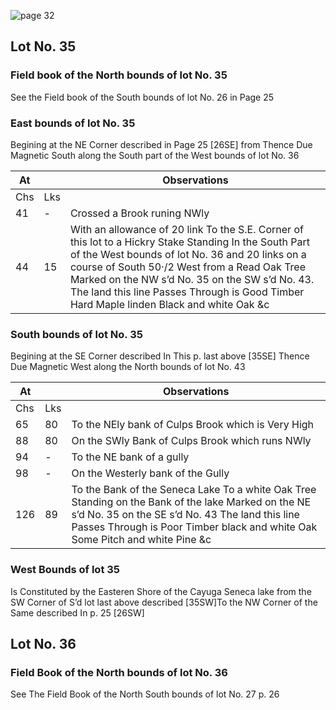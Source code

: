 ![page 32](image/fieldbook/ovid-page-32.jpg)

## Lot No. 35

### Field book of the North bounds of lot No. 35

See the Field book of the South bounds of lot No. 26 in Page 25

### East bounds of lot No. 35

Begining at the NE Corner described in Page 25 [26SE] from Thence Due Magnetic South along the South part of the West bounds of lot No. 36

| At |    | Observations |
| -- | -- | ------------ |
| Chs | Lks | |
| 41 | - | Crossed a Brook runing NWly |
| 44 | 15 | With an allowance of 20 link To the S.E. Corner of this lot to a Hickry Stake Standing In the South Part of the West bounds of lot No. 36 and 20 links on a course of South 50·/2 West from a Read Oak Tree Marked on the NW s’d No. 35 on the SW s’d No. 43.  The land this line Passes Through is Good Timber Hard Maple linden Black and white Oak &c |

### South bounds of lot No. 35

Begining at the SE Corner described In This p. last above [35SE] Thence Due Magnetic West along the North bounds of lot No. 43

| At |    | Observations |
| -- | -- | ------------ |
| Chs | Lks | |
| 65 | 80 | To the NEly bank of Culps Brook which is Very High |
| 88 | 80 | On the SWly Bank of Culps Brook which runs NWly  |
| 94 | - | To the NE bank of a gully |
| 98 | - | On the Westerly bank of the Gully |
| 126 | 89 | To the Bank of the Seneca Lake To a white Oak Tree Standing on the Bank of the lake Marked on the NE s’d No. 35 on the SE s’d No. 43 The land this line Passes Through is Poor Timber black and white Oak Some Pitch and white Pine &c |

### West Bounds of lot 35

Is Constituted by the Easteren Shore of the Cayuga Seneca lake from the SW Corner of S’d lot last above described [35SW]To the NW Corner of the Same described In p. 25 [26SW]

## Lot No. 36

### Field Book of the North bounds of lot No. 36

See The Field Book of the North South bounds of lot No. 27 p. 26
